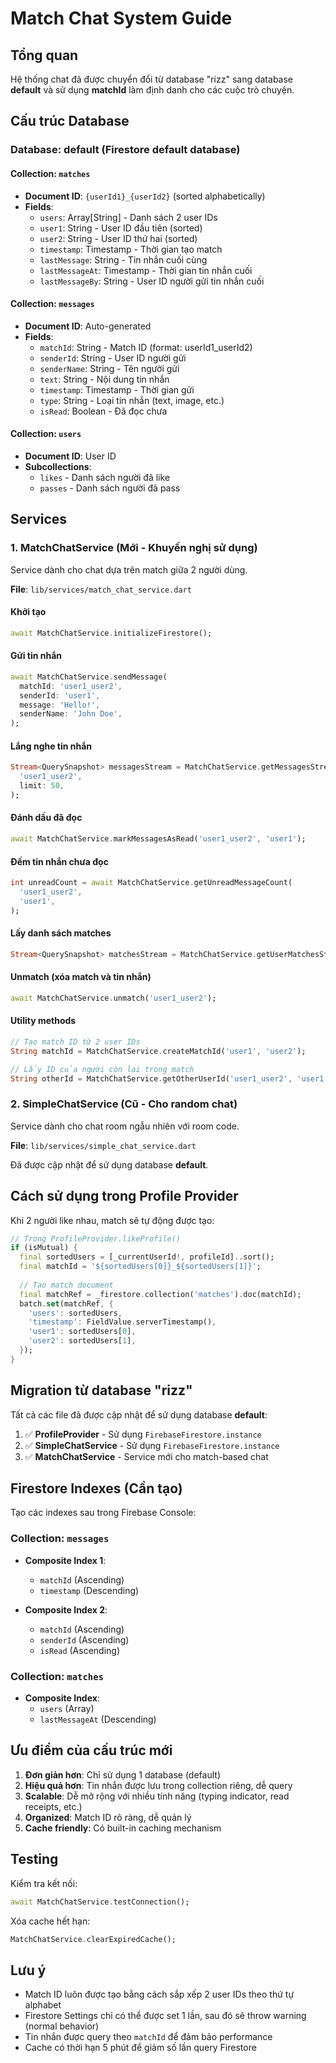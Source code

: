 # Match Chat System Guide

## Tổng quan

Hệ thống chat đã được chuyển đổi từ database "rizz" sang database **default** và sử dụng **matchId** làm định danh cho các cuộc trò chuyện.

## Cấu trúc Database

### Database: **default** (Firestore default database)

#### Collection: `matches`
- **Document ID**: `{userId1}_{userId2}` (sorted alphabetically)
- **Fields**:
  - `users`: Array[String] - Danh sách 2 user IDs
  - `user1`: String - User ID đầu tiên (sorted)
  - `user2`: String - User ID thứ hai (sorted)
  - `timestamp`: Timestamp - Thời gian tạo match
  - `lastMessage`: String - Tin nhắn cuối cùng
  - `lastMessageAt`: Timestamp - Thời gian tin nhắn cuối
  - `lastMessageBy`: String - User ID người gửi tin nhắn cuối

#### Collection: `messages`
- **Document ID**: Auto-generated
- **Fields**:
  - `matchId`: String - Match ID (format: userId1_userId2)
  - `senderId`: String - User ID người gửi
  - `senderName`: String - Tên người gửi
  - `text`: String - Nội dung tin nhắn
  - `timestamp`: Timestamp - Thời gian gửi
  - `type`: String - Loại tin nhắn (text, image, etc.)
  - `isRead`: Boolean - Đã đọc chưa

#### Collection: `users`
- **Document ID**: User ID
- **Subcollections**:
  - `likes` - Danh sách người đã like
  - `passes` - Danh sách người đã pass

## Services

### 1. MatchChatService (Mới - Khuyến nghị sử dụng)

Service dành cho chat dựa trên match giữa 2 người dùng.

**File**: `lib/services/match_chat_service.dart`

#### Khởi tạo
```dart
await MatchChatService.initializeFirestore();
```

#### Gửi tin nhắn
```dart
await MatchChatService.sendMessage(
  matchId: 'user1_user2',
  senderId: 'user1',
  message: 'Hello!',
  senderName: 'John Doe',
);
```

#### Lắng nghe tin nhắn
```dart
Stream<QuerySnapshot> messagesStream = MatchChatService.getMessagesStream(
  'user1_user2',
  limit: 50,
);
```

#### Đánh dấu đã đọc
```dart
await MatchChatService.markMessagesAsRead('user1_user2', 'user1');
```

#### Đếm tin nhắn chưa đọc
```dart
int unreadCount = await MatchChatService.getUnreadMessageCount(
  'user1_user2',
  'user1',
);
```

#### Lấy danh sách matches
```dart
Stream<QuerySnapshot> matchesStream = MatchChatService.getUserMatchesStream('user1');
```

#### Unmatch (xóa match và tin nhắn)
```dart
await MatchChatService.unmatch('user1_user2');
```

#### Utility methods
```dart
// Tạo match ID từ 2 user IDs
String matchId = MatchChatService.createMatchId('user1', 'user2');

// Lấy ID của người còn lại trong match
String otherId = MatchChatService.getOtherUserId('user1_user2', 'user1');
```

### 2. SimpleChatService (Cũ - Cho random chat)

Service dành cho chat room ngẫu nhiên với room code.

**File**: `lib/services/simple_chat_service.dart`

Đã được cập nhật để sử dụng database **default**.

## Cách sử dụng trong Profile Provider

Khi 2 người like nhau, match sẽ tự động được tạo:

```dart
// Trong ProfileProvider.likeProfile()
if (isMutual) {
  final sortedUsers = [_currentUserId!, profileId]..sort();
  final matchId = '${sortedUsers[0]}_${sortedUsers[1]}';
  
  // Tạo match document
  final matchRef = _firestore.collection('matches').doc(matchId);
  batch.set(matchRef, {
    'users': sortedUsers,
    'timestamp': FieldValue.serverTimestamp(),
    'user1': sortedUsers[0],
    'user2': sortedUsers[1],
  });
}
```

## Migration từ database "rizz"

Tất cả các file đã được cập nhật để sử dụng database **default**:

1. ✅ **ProfileProvider** - Sử dụng `FirebaseFirestore.instance`
2. ✅ **SimpleChatService** - Sử dụng `FirebaseFirestore.instance`
3. ✅ **MatchChatService** - Service mới cho match-based chat

## Firestore Indexes (Cần tạo)

Tạo các indexes sau trong Firebase Console:

### Collection: `messages`
- **Composite Index 1**:
  - `matchId` (Ascending)
  - `timestamp` (Descending)

- **Composite Index 2**:
  - `matchId` (Ascending)
  - `senderId` (Ascending)
  - `isRead` (Ascending)

### Collection: `matches`
- **Composite Index**:
  - `users` (Array)
  - `lastMessageAt` (Descending)

## Ưu điểm của cấu trúc mới

1. **Đơn giản hơn**: Chỉ sử dụng 1 database (default)
2. **Hiệu quả hơn**: Tin nhắn được lưu trong collection riêng, dễ query
3. **Scalable**: Dễ mở rộng với nhiều tính năng (typing indicator, read receipts, etc.)
4. **Organized**: Match ID rõ ràng, dễ quản lý
5. **Cache friendly**: Có built-in caching mechanism

## Testing

Kiểm tra kết nối:
```dart
await MatchChatService.testConnection();
```

Xóa cache hết hạn:
```dart
MatchChatService.clearExpiredCache();
```

## Lưu ý

- Match ID luôn được tạo bằng cách sắp xếp 2 user IDs theo thứ tự alphabet
- Firestore Settings chỉ có thể được set 1 lần, sau đó sẽ throw warning (normal behavior)
- Tin nhắn được query theo `matchId` để đảm bảo performance
- Cache có thời hạn 5 phút để giảm số lần query Firestore

